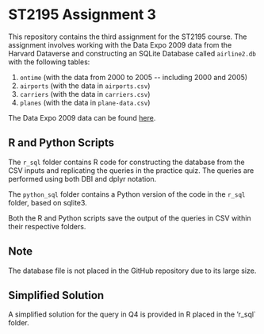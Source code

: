 # ST2195 Assignment 3

This repository contains the third assignment for the ST2195 course. The assignment involves working with the Data Expo 2009 data from the Harvard Dataverse and constructing an SQLite Database called `airline2.db` with the following tables:

1.  `ontime` (with the data from 2000 to 2005 -- including 2000 and 2005)
2.  `airports` (with the data in `airports.csv`)
3.  `carriers` (with the data in `carriers.csv`)
4.  `planes` (with the data in `plane-data.csv`)

The Data Expo 2009 data can be found [here](https://dataverse.harvard.edu/dataset.xhtml?persistentId=doi%3A10.7910%2FDVN%2FHG7NV7).

## R and Python Scripts

The `r_sql` folder contains R code for constructing the database from the CSV inputs and replicating the queries in the practice quiz. The queries are performed using both DBI and dplyr notation.

The `python_sql` folder contains a Python version of the code in the `r_sql` folder, based on sqlite3.

Both the R and Python scripts save the output of the queries in CSV within their respective folders.

## Note

The database file is not placed in the GitHub repository due to its large size.

## Simplified Solution

A simplified solution for the query in Q4 is provided in R placed in the ’r_sql` folder.
